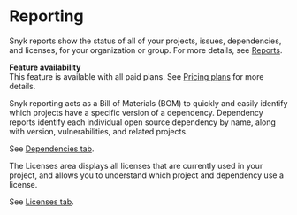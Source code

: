 # Reporting

Snyk reports show the status of all of your projects, issues, dependencies, and licenses, for your organization or group. For more details, see [Reports](https://support.snyk.io/hc/en-us/sections/360001138198-Reports).

**Feature availability**  
This feature is available with all paid plans. See [Pricing plans](https://snyk.io/plans/) for more details.

Snyk reporting acts as a Bill of Materials \(BOM\) to quickly and easily identify which projects have a specific version of a dependency. Dependency reports identify each individual open source dependency by name, along with version, vulnerabilities, and related projects.

See [Dependencies tab](https://docs.snyk.io/reports-1/reports/dependencies-tab).

The Licenses area displays all licenses that are currently used in your project, and allows you to understand which project and dependency use a license. 

See [Licenses tab](https://docs.snyk.io/reports-1/reports/licenses-tab).

